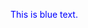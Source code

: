 <!DOCTYPE html>
<html lang="en">
<p style="color:blue;">This is blue text.</p>
<head>
    <meta charset="UTF-8">
    <meta name="viewport" content="width=device-width, initial-scale=1.0">
    <title>Cars</title>
    <style>
        h1 {
            font-size: 36px;
        }
        ul {
            list-style-type: none;
            padding: 0;
        }
        li::before {
            content: "• ";
        }

        table {
            border-collapse: collapse;
            width: 50%;
            margin-top: 20px;
        }
        th, td {
            border: 1px solid black;
            padding: 8px;
            text-align: left;
        }
        th {
            <p style="color:blue;">This is blue text.</p>
        }
    </style>
</head>
<body>
    <h1>Mercedes</h1>
    <ul>
        <li><u>Mercedes-Benz (adeseori prescurtat ca Mercedes ori doar Benz) este o marcă germană consacrată de automobile, autobuze, camioane și autoutilitare care este proprietatea companiei pe acțiuni DaimlerChrysler AG (cunoscută înaintea fuziunii sale cu Chrysler ca Daimler-Benz). În 2011, Mercedes-Benz era al doilea mare producător de vehicule de lux la nivel mondial.</li>
    </ul>
    <img src="https://www.google.com/url?sa=i&url=https%3A%2F%2Fwww.mercedes-benz.ro%2Fpassengercars%2Fmodels%2Fcoupe%2Fnew%2Famg-gt.html&psig=AOvVaw1Bhl3xB1OH0zyEi6jzLxZ4&ust=1696234523365000&source=images&cd=vfe&opi=89978449&ved=0CBEQjRxqFwoTCLj8lZa01IEDFQAAAAAdAAAAABAD">
    <p><strong>Fondată în 1871, Benz & Cie., a fost una dintre cele mai importante dintre companiile fondate de Karl Benz, fiind și unul dintre cei mai vechi producători de autovehicule. DMG a fost o altă companie axată pe construcția de autovehicule, fondată de Gottlieb Daimler și Wilhelm Maybach în 1890. În 1900, Daimler a murit, iar Maybach a părăsit compania fondată de cei doi în 1890. Pe vremea aceea, cele două companii deveniseră deja rivale.</strong></p>
    <p><em>În 1924, datorită situației economice dezastruoase în care se găsea Republica de la Weimar, cele două companii rivale au intrat într-o "Înțelegere de interese mutuale", care le permitea să producă și să vândă propriile produse în mod independent și care urma să fie valabilă 75 de ani, până în anul 2000. După numai doi ani, în 1926, odată cu fuziunea oficială a companiilor Benz & Cie. și Daimler Motoren Gesellschaft, numele Mercedes-Benz a fost creat.</em></p>
<center><a
<img src="https://www.mercedes-benz.com.mt/passengercars/content-pool/marketing-pool/product-page-stages/c-class-coupe-c205-stage-design/_jcr_content/par/stageelement.MQ6.0.stage.20190516105153.jpeg">
<h2>Cele mai cautate modele:<h2>
<ol>
    <li>Mercedes Amg<li>
    <li>Mercedes CLA<li>
    <li>Mercedes G 350<li>
    <li>Mercedes CLS<li>
    <li>Mercedes GLC Coupe<li>
</ol>

    <table>
        <tr>
            <th>Model</th>
            <th>Norma de poluare</th>
            <th>Putere</th>
            <th></th>
        </tr>
        <tr>
            <td>Amg</td>
            <td>Euro 6</td>
            <td>367 CP</td>
            <td></td>
        </tr>
        <tr>
            <td>CLA</td>
            <td>Euro 6</td>
            <td>224 CP</td>
            <td></td>
        </tr>
        <tr>
            <td>G 350 d</td>
            <td>Euro 6</td>
            <td>285 CP</td>
            <td></td>
        </tr>
    </table>
</body>
</html>
